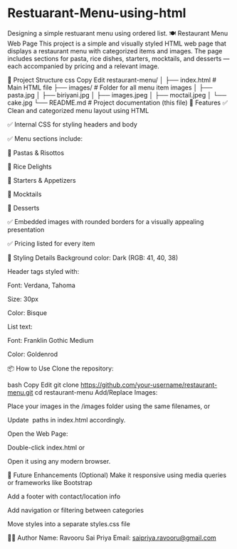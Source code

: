 # Restuarant-Menu-using-html
Designing a simple restuarant menu using ordered list.
🍽️ Restaurant Menu Web Page
This project is a simple and visually styled HTML web page that displays a restaurant menu with categorized items and images. The page includes sections for pasta, rice dishes, starters, mocktails, and desserts — each accompanied by pricing and a relevant image.

📂 Project Structure
css
Copy
Edit
restaurant-menu/
│
├── index.html          # Main HTML file
├── images/             # Folder for all menu item images
│   ├── pasta.jpg
│   ├── biriyani.jpg
│   ├── images.jpeg
│   ├── moctail.jpeg
│   └── cake.jpg
└── README.md           # Project documentation (this file)
🌟 Features
✅ Clean and categorized menu layout using HTML

✅ Internal CSS for styling headers and body

✅ Menu sections include:

🍝 Pastas & Risottos

🍚 Rice Delights

🧀 Starters & Appetizers

🍹 Mocktails

🍰 Desserts

✅ Embedded images with rounded borders for a visually appealing presentation

✅ Pricing listed for every item

🎨 Styling Details
Background color: Dark (RGB: 41, 40, 38)

Header tags styled with:

Font: Verdana, Tahoma

Size: 30px

Color: Bisque

List text:

Font: Franklin Gothic Medium

Color: Goldenrod

📦 How to Use
Clone the repository:

bash
Copy
Edit
git clone https://github.com/your-username/restaurant-menu.git
cd restaurant-menu
Add/Replace Images:

Place your images in the /images folder using the same filenames, or

Update <img src=""> paths in index.html accordingly.

Open the Web Page:

Double-click index.html or

Open it using any modern browser.

📌 Future Enhancements (Optional)
Make it responsive using media queries or frameworks like Bootstrap

Add a footer with contact/location info

Add navigation or filtering between categories

Move styles into a separate styles.css file

👩‍🍳 Author
Name: Ravooru Sai Priya
Email: saipriya.ravooru@gmail.com


